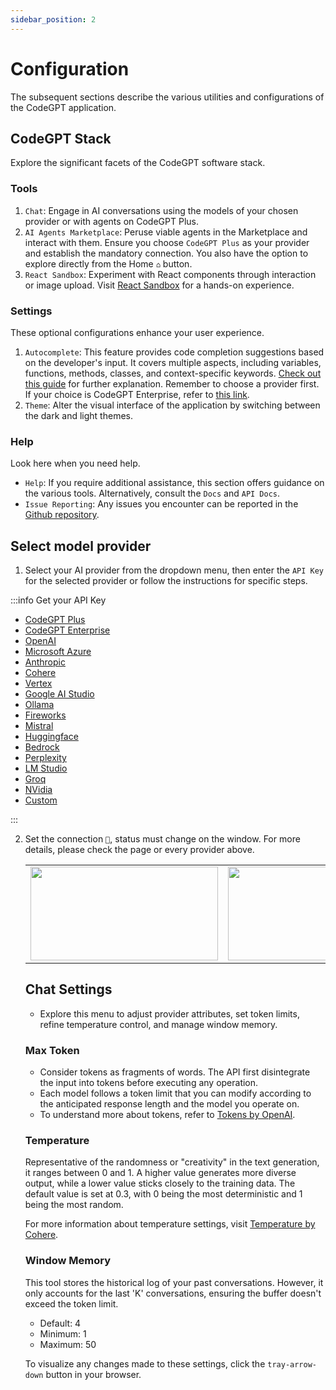 ```yaml
---
sidebar_position: 2
---
```


# Configuration

The subsequent sections describe the various utilities and configurations of the CodeGPT application.

## CodeGPT Stack

Explore the significant facets of the CodeGPT software stack.

### Tools

1. `Chat`: Engage in AI conversations using the models of your chosen provider or with agents on CodeGPT Plus.
2. `AI Agents Marketplace`: Peruse viable agents in the Marketplace and interact with them. Ensure you choose `CodeGPT Plus` as your provider and establish the mandatory connection. You also have the option to explore directly from the Home `⌂` button.
3. `React Sandbox`: Experiment with React components through interaction or image upload. Visit [React Sandbox](http://localhost:54112/vision) for a hands-on experience.

### Settings

These optional configurations enhance your user experience.

1. `Autocomplete`: This feature provides code completion suggestions based on the developer's input. It covers multiple aspects, including variables, functions, methods, classes, and context-specific keywords. [Check out this guide](https://docs.codegpt.co/docs/tutorial-features/code_autocompletion) for further explanation. Remember to choose a provider first. If your choice is CodeGPT Enterprise, refer to [this link](https://docs.codegpt.co/docs/tutorial-features/code_autocompletion).
2. `Theme`: Alter the visual interface of the application by switching between the dark and light themes.

### Help
Look here when you need help.

- `Help`: If you require additional assistance, this section offers guidance on the various tools. Alternatively, consult the `Docs` and `API Docs`.
- `Issue Reporting`: Any issues you encounter can be reported in the [Github repository](https://github.com/davila7/code-gpt-docs/issues/240).

## Select model provider

1. Select your AI provider from the dropdown menu, then enter the `API Key` for the selected provider or follow the instructions for specific steps.

:::info Get your API Key

- [CodeGPT Plus](/docs/tutorial-ai-providers/codegpt_plus)
- [CodeGPT Enterprise](/docs/tutorial-ai-providers/codegpt_enterprise)
- [OpenAI](/docs/tutorial-ai-providers/openai)
- [Microsoft Azure](/docs/tutorial-ai-providers/microsoft-azure)
- [Anthropic](/docs/tutorial-ai-providers/anthropic)
- [Cohere](/docs/tutorial-ai-providers/cohere)
- [Vertex](/docs/tutorial-ai-providers/google_vertex)
- [Google AI Studio](/docs/tutorial-ai-providers/google)
- [Ollama](/docs/tutorial-ai-providers/ollama)
- [Fireworks](/docs/tutorial-ai-providers/fireworks)
- [Mistral](/docs/tutorial-ai-providers/mistral)
- [Huggingface](/docs/tutorial-ai-providers/huggingface)
- [Bedrock](/docs/tutorial-ai-providers/bedrock)
- [Perplexity](/docs/tutorial-ai-providers/perplexity)
- [LM Studio](/docs/tutorial-ai-providers/lmstudio)
- [Groq](/docs/tutorial-ai-providers/groq)
- [NVidia](/docs/tutorial-ai-providers/nvidia)
- [Custom](/docs/tutorial-ai-providers/custom)

:::

2. Set the connection `🔑`, status must change on the window. For more details, please check the page or every provider above.

   <table>
  <tr>
    <td align="center">
      <img width="300" height="150" src="https://github.com/davila7/code-gpt-docs/assets/37567214/f7f9bbdf-4370-4413-9c90-2c09fd11cd4d" />
    </td>
    <td align="center">
      <img width="300" height="150" src="https://github.com/davila7/code-gpt-docs/assets/37567214/1bd230b7-f9a3-4822-8f67-4bb98d3940c3" />
    </td>
  </tr>
</table>

## Chat Settings 

- Explore this menu to adjust provider attributes, set token limits, refine temperature control, and manage window memory.

### Max Token

- Consider tokens as fragments of words. The API first disintegrate the input into tokens before executing any operation.
- Each model follows a token limit that you can modify according to the anticipated response length and the model you operate on.
- To understand more about tokens, refer to [Tokens by OpenAI](https://help.openai.com/en/articles/4936856-what-are-tokens-and-how-to-count-them).

### Temperature

Representative of the randomness or "creativity" in the text generation, it ranges between 0 and 1. A higher value generates more diverse output, while a lower value sticks closely to the training data. The default value is set at 0.3, with 0 being the most deterministic and 1 being the most random.

For more information about temperature settings, visit [Temperature by Cohere](https://docs.cohere.ai/docs/temperature).

### Window Memory

This tool stores the historical log of your past conversations. However, it only accounts for the last 'K' conversations, ensuring the buffer doesn't exceed the token limit.

- Default: 4
- Minimum: 1
- Maximum: 50

To visualize any changes made to these settings, click the `tray-arrow-down` button in your browser.
